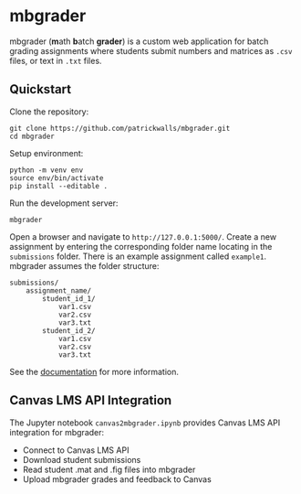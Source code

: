 # mbgrader

mbgrader (**m**ath **b**atch **grader**) is a custom web application for batch grading assignments where students submit numbers and matrices as `.csv` files, or text in `.txt` files.

## Quickstart

Clone the repository:

    git clone https://github.com/patrickwalls/mbgrader.git
    cd mbgrader

Setup environment:

    python -m venv env
    source env/bin/activate
    pip install --editable .

Run the development server:

    mbgrader

Open a browser and navigate to `http://127.0.0.1:5000/`. Create a new assignment by entering the corresponding folder name locating in the `submissions` folder. There is an example assignment called `example1`. mbgrader assumes the folder structure:

    submissions/
        assignment_name/
            student_id_1/
                var1.csv
                var2.csv
                var3.txt
            student_id_2/
                var1.csv
                var2.csv
                var3.txt

See the [documentation](docs/guide.md) for more information.

## Canvas LMS API Integration

The Jupyter notebook `canvas2mbgrader.ipynb` provides Canvas LMS API integration for mbgrader:

* Connect to Canvas LMS API
* Download student submissions
* Read student .mat and .fig files into mbgrader
* Upload mbgrader grades and feedback to Canvas